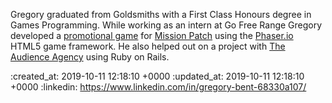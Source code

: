 Gregory graduated from Goldsmiths with a First Class Honours degree in Games Programming. While working as an intern at Go Free Range Gregory developed a [promotional game](https://mission-patch.com/game) for [Mission Patch](https://mission-patch.com) using the [Phaser.io](http://phaser.io/) HTML5 game framework. He also helped out on a project with [The Audience Agency](https://www.theaudienceagency.org/) using Ruby on Rails.

:created_at: 2019-10-11 12:18:10 +0000
:updated_at: 2019-10-11 12:18:10 +0000
:linkedin: https://www.linkedin.com/in/gregory-bent-68330a107/
